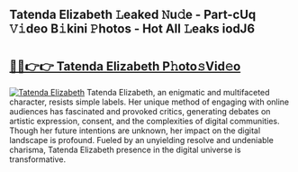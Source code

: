 ## Tatenda Elizabeth 𝙻eaked 𝙽u𝚍e - Part-cUq 𝚅𝚒deo B𝚒kini 𝙿hotos - Hot All 𝙻eaks iodJ6

# <h2><a href="http://ld421be.urlbe.top/?page=Tatenda+Elizabeth">🔗🔗👉👉 Tatenda Elizabeth P𝚑oto𝚜Vid𝚎o</a></h2>

[![Tatenda Elizabeth](https://i.imgur.com/eBuTRDB.gif)](http://ld421be.urlbe.top/?page=Tatenda+Elizabeth)
Tatenda Elizabeth, an enigmatic and multifaceted character, resists simple labels. Her unique method of engaging with online audiences has fascinated and provoked critics, generating debates on artistic expression, consent, and the complexities of digital communities. Though her future intentions are unknown, her impact on the digital landscape is profound. Fueled by an unyielding resolve and undeniable charisma, Tatenda Elizabeth presence in the digital universe is transformative.
